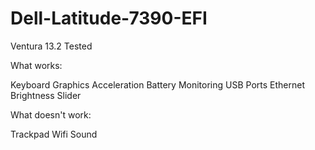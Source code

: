 # Dell-Latitude-7390-EFI

Ventura 13.2 Tested

What works:

Keyboard
Graphics Acceleration
Battery Monitoring
USB Ports
Ethernet
Brightness Slider

What doesn't work:

Trackpad
Wifi
Sound
